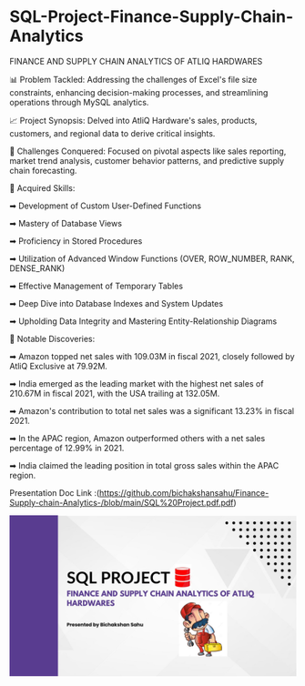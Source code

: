# SQL-Project-Finance-Supply-Chain-Analytics
FINANCE AND SUPPLY CHAIN ANALYTICS OF ATLIQ HARDWARES

📊 Problem Tackled: Addressing the challenges of Excel's file size constraints, enhancing decision-making processes, and streamlining operations through MySQL analytics.

📈 Project Synopsis: Delved into AtliQ Hardware's sales, products, customers, and regional data to derive critical insights.

🎯 Challenges Conquered: Focused on pivotal aspects like sales reporting, market trend analysis, customer behavior patterns, and predictive supply chain forecasting.

🔑 Acquired Skills:

➡ Development of Custom User-Defined Functions

➡ Mastery of Database Views

➡ Proficiency in Stored Procedures

➡ Utilization of Advanced Window Functions (OVER, ROW_NUMBER, RANK, DENSE_RANK)

➡ Effective Management of Temporary Tables

➡ Deep Dive into Database Indexes and System Updates

➡ Upholding Data Integrity and Mastering Entity-Relationship Diagrams

🔄 Notable Discoveries:

➡ Amazon topped net sales with 109.03M in fiscal 2021, closely followed by AtliQ Exclusive at 79.92M.

➡ India emerged as the leading market with the highest net sales of 210.67M in fiscal 2021, with the USA trailing at 132.05M.

➡ Amazon's contribution to total net sales was a significant 13.23% in fiscal 2021.

➡ In the APAC region, Amazon outperformed others with a net sales percentage of 12.99% in 2021.

➡ India claimed the leading position in total gross sales within the APAC region.


Presentation Doc Link :(https://github.com/bichakshansahu/Finance-Supply-chain-Analytics-/blob/main/SQL%20Project.pdf.pdf)

![image](https://github.com/bichakshansahu/Finance-Supply-chain-Analytics-/blob/main/Thumbnail.jpg)
